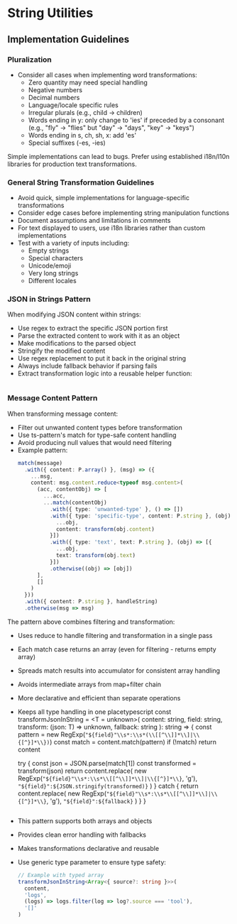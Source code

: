 # String Utilities

## Implementation Guidelines

### Pluralization
- Consider all cases when implementing word transformations:
  - Zero quantity may need special handling
  - Negative numbers
  - Decimal numbers
  - Language/locale specific rules
  - Irregular plurals (e.g., child -> children)
  - Words ending in y: only change to 'ies' if preceded by a consonant (e.g., "fly" -> "flies" but "day" -> "days", "key" -> "keys")
  - Words ending in s, ch, sh, x: add 'es'
  - Special suffixes (-es, -ies)

Simple implementations can lead to bugs. Prefer using established i18n/l10n libraries for production text transformations.

### General String Transformation Guidelines
- Avoid quick, simple implementations for language-specific transformations
- Consider edge cases before implementing string manipulation functions
- Document assumptions and limitations in comments
- For text displayed to users, use i18n libraries rather than custom implementations
- Test with a variety of inputs including:
  - Empty strings
  - Special characters
  - Unicode/emoji
  - Very long strings
  - Different locales

### JSON in Strings Pattern
When modifying JSON content within strings:
- Use regex to extract the specific JSON portion first
- Parse the extracted content to work with it as an object
- Make modifications to the parsed object
- Stringify the modified content
- Use regex replacement to put it back in the original string
- Always include fallback behavior if parsing fails
- Extract transformation logic into a reusable helper function:
  ```

### Message Content Pattern
When transforming message content:
- Filter out unwanted content types before transformation
- Use ts-pattern's match for type-safe content handling
- Avoid producing null values that would need filtering
- Example pattern:
  ```typescript
  match(message)
    .with({ content: P.array() }, (msg) => ({
      ...msg,
      content: msg.content.reduce<typeof msg.content>(
        (acc, contentObj) => [
          ...acc,
          ...match(contentObj)
            .with({ type: 'unwanted-type' }, () => [])
            .with({ type: 'specific-type', content: P.string }, (obj) => [{
              ...obj,
              content: transform(obj.content)
            }])
            .with({ type: 'text', text: P.string }, (obj) => [{
              ...obj,
              text: transform(obj.text)
            }])
            .otherwise((obj) => [obj])
        ],
        []
      )
    }))
    .with({ content: P.string }, handleString)
    .otherwise(msg => msg)
  ```

The pattern above combines filtering and transformation:
- Uses reduce to handle filtering and transformation in a single pass
- Each match case returns an array (even for filtering - returns empty array)
- Spreads match results into accumulator for consistent array handling
- Avoids intermediate arrays from map+filter chain
- More declarative and efficient than separate operations
- Keeps all type handling in one placetypescript
  const transformJsonInString = <T = unknown>(
    content: string,
    field: string,
    transform: (json: T) => unknown,
    fallback: string
  ): string => {
    const pattern = new RegExp(`"${field}"\\s*:\\s*(\\[[^\\]]*\\]|\\{[^}]*\\})`)
    const match = content.match(pattern)
    if (!match) return content

    try {
      const json = JSON.parse(match[1])
      const transformed = transform(json)
      return content.replace(
        new RegExp(`"${field}"\\s*:\\s*\\[[^\\]]*\\]|\\{[^}]*\\}`, 'g'),
        `"${field}":${JSON.stringify(transformed)}`
      )
    } catch {
      return content.replace(
        new RegExp(`"${field}"\\s*:\\s*\\[[^\\]]*\\]|\\{[^}]*\\}`, 'g'),
        `"${field}":${fallback}`
      )
    }
  }
  ```
- This pattern supports both arrays and objects
- Provides clean error handling with fallbacks
- Makes transformations declarative and reusable
- Use generic type parameter to ensure type safety:
  ```typescript
  // Example with typed array
  transformJsonInString<Array<{ source?: string }>>(
    content,
    'logs',
    (logs) => logs.filter(log => log?.source === 'tool'),
    '[]'
  )
  ```
